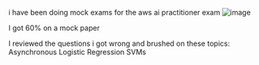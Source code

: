 i have been doing mock exams for the aws ai practitioner exam
![image](https://github.com/user-attachments/assets/e834b281-7090-448e-b93f-6fb6c3b4fb52)

I got 60% on a mock paper

I reviewed the questions i got wrong and brushed on these topics:
Asynchronous 
Logistic Regression
SVMs
